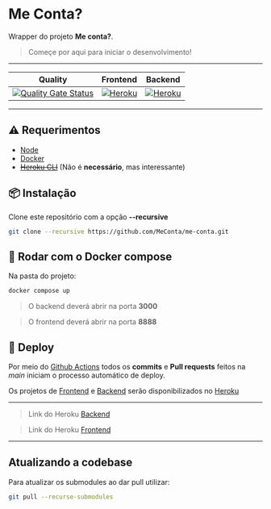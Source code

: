 # Me Conta? #


Wrapper do projeto **Me conta?**.

> Começe por aqui para iniciar o desenvolvimento!

---
| Quality                                                                                                                                                                      | Frontend                                                                                                        | Backend                                                                                                       |
|------------------------------------------------------------------------------------------------------------------------------------------------------------------------------|-----------------------------------------------------------------------------------------------------------------|---------------------------------------------------------------------------------------------------------------|
| [![Quality Gate Status](https://sonarcloud.io/api/project_badges/measure?project=MeConta_me-conta&metric=alert_status)](https://sonarcloud.io/dashboard?id=MeConta_me-conta) | [![Heroku](https://heroku-badge.herokuapp.com/?app=me-conta-frontend)](https://me-conta-frontend.herokuapp.com) | [![Heroku](https://heroku-badge.herokuapp.com/?app=me-conta-backend)](https://me-conta-backend.herokuapp.com) |
---

## :warning: Requerimentos ##

* [Node](https://nodejs.org/)
* [Docker](https://www.docker.com/products/docker-desktop)
* ~~[Heroku CLI](https://devcenter.heroku.com/articles/heroku-cli)~~
(Não é **necessário**, mas interessante)

## :package: Instalação ##

Clone este repositório com a opção **--recursive**

```bash
git clone --recursive https://github.com/MeConta/me-conta.git
```

## :whale: Rodar com o Docker compose ##

Na pasta do projeto:
```bash
docker compose up
```

> O backend deverá abrir na porta **3000**

> O frontend deverá abrir na porta **8888**


## :robot: Deploy ##


Por meio do [Github Actions](https://github.com/features/actions) todos os **commits** e **Pull requests** feitos na *main* iniciam o processo automático de deploy.

Os projetos de [Frontend](https://github.com/MeConta/me-conta-frontend) e [Backend](https://github.com/MeConta/me-conta-backend) serão disponibilizados no [Heroku](https://heroku.com)

---

> Link do Heroku [Backend](https://me-conta-backend.herokuapp.com)

> Link do Heroku [Frontend](https://me-conta-frontend.herokuapp.com)

---

## Atualizando a codebase

Para atualizar os submodules ao dar pull utilizar:

```bash
git pull --recurse-submodules
```
